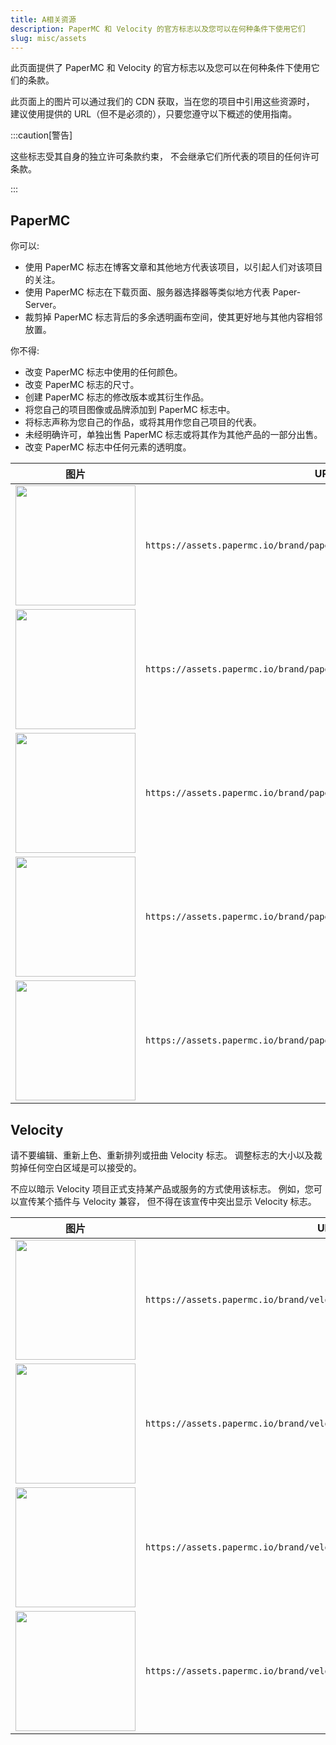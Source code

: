 ```yaml
---
title: A相关资源
description: PaperMC 和 Velocity 的官方标志以及您可以在何种条件下使用它们
slug: misc/assets
---
```


<style>
  :root[data-theme="dark"] {
    --image-backdrop-light: var(--sl-color-white);
  }
  :root[data-theme="light"] {
    --image-backdrop-dark: var(--sl-color-white);
  }
  table td {
    vertical-align: middle;
  }
  table img {
    width: 12rem !important;
  }
</style>

此页面提供了 PaperMC 和 Velocity 的官方标志以及您可以在何种条件下使用它们的条款。

此页面上的图片可以通过我们的 CDN 获取，当在您的项目中引用这些资源时，
建议使用提供的 URL（但不是必须的），只要您遵守以下概述的使用指南。

:::caution[警告]

这些标志受其自身的独立许可条款约束，
不会继承它们所代表的项目的任何许可条款。

:::

## PaperMC

你可以:

- 使用 PaperMC 标志在博客文章和其他地方代表该项目，以引起人们对该项目的关注。
- 使用 PaperMC 标志在下载页面、服务器选择器等类似地方代表 Paper-Server。
- 裁剪掉 PaperMC 标志背后的多余透明画布空间，使其更好地与其他内容相邻放置。

你不得:

- 改变 PaperMC 标志中使用的任何颜色。
- 改变 PaperMC 标志的尺寸。
- 创建 PaperMC 标志的修改版本或其衍生作品。
- 将您自己的项目图像或品牌添加到 PaperMC 标志中。
- 将标志声称为您自己的作品，或将其用作您自己项目的代表。
- 未经明确许可，单独出售 PaperMC 标志或将其作为其他产品的一部分出售。
- 改变 PaperMC 标志中任何元素的透明度。

| 图片                                                                                                                                           | URL                                                                      |
|----------------------------------------------------------------------------------------------------------------------------------------------|--------------------------------------------------------------------------|
| <div style="background-color: var(--image-backdrop-light);">![](https://assets.papermc.io/brand/papermc_combination_mark_dark.min.svg)</div> | `https://assets.papermc.io/brand/papermc_combination_mark_dark.min.svg`  |
| <div style="background-color: var(--image-backdrop-dark);">![](https://assets.papermc.io/brand/papermc_combination_mark_light.min.svg)</div> | `https://assets.papermc.io/brand/papermc_combination_mark_light.min.svg` |
| ![](https://assets.papermc.io/brand/papermc_logo.min.svg)                                                                                    | `https://assets.papermc.io/brand/papermc_logo.min.svg`                   |
| ![](https://assets.papermc.io/brand/papermc_logo.256.png)                                                                                    | `https://assets.papermc.io/brand/papermc_logo.256.png`                   |
| ![](https://assets.papermc.io/brand/papermc_logo.512.png)                                                                                    | `https://assets.papermc.io/brand/papermc_logo.512.png`                   |

## Velocity

请不要编辑、重新上色、重新排列或扭曲 Velocity 标志。
调整标志的大小以及裁剪掉任何空白区域是可以接受的。

不应以暗示 Velocity 项目正式支持某产品或服务的方式使用该标志。
例如，您可以宣传某个插件与 Velocity 兼容，
但不得在该宣传中突出显示 Velocity 标志。

| 图片                                                                                                                                            | URL                                                                       |
|-----------------------------------------------------------------------------------------------------------------------------------------------|---------------------------------------------------------------------------|
| ![](https://assets.papermc.io/brand/velocity_combination_mark_blue.min.svg)                                                                   | `https://assets.papermc.io/brand/velocity_combination_mark_blue.min.svg`  |
| <div style="background-color: var(--image-backdrop-dark);">![](https://assets.papermc.io/brand/velocity_combination_mark_white.min.svg)</div> | `https://assets.papermc.io/brand/velocity_combination_mark_white.min.svg` |
| ![](https://assets.papermc.io/brand/velocity_logo_blue.min.svg)                                                                               | `https://assets.papermc.io/brand/velocity_logo_blue.min.svg`              |
| <div style="background-color: var(--image-backdrop-dark);">![](https://assets.papermc.io/brand/velocity_logo_white.min.svg)</div>             | `https://assets.papermc.io/brand/velocity_logo_white.min.svg`             |
